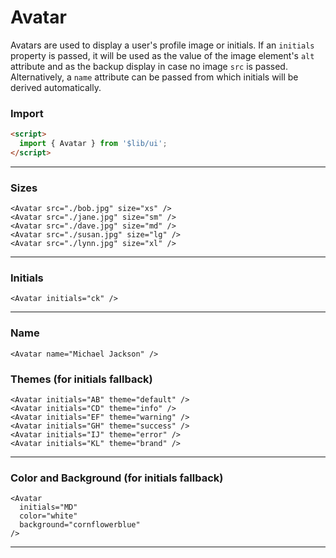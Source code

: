 <script>
	import { Avatar } from '$lib/ui';
  import Tables from './Tables.svelte';
</script>

# Avatar

Avatars are used to display a user's profile image or initials. If an `initials` property is passed, it will
be used as the value of the image element's `alt` attribute and as the backup display in case no image
`src` is passed. Alternatively, a `name` attribute can be passed from which initials will be
derived automatically. 

<!-- The image for
an avatar may be supplied as a url supplied to the <code>src</code> property or as a named
<code>image</code>slot which makes it possible for example to use
<a href="https://kit.svelte.dev/docs/images" target="_blank"
	>Svelte's <code>enhanced-img</code> package</a
> to supply a retina-friendly, best available format image. 
-->

### Import

```html
<script>
  import { Avatar } from '$lib/ui';
</script>
```

---

### Sizes

```svelte
<Avatar src="./bob.jpg" size="xs" />
<Avatar src="./jane.jpg" size="sm" />
<Avatar src="./dave.jpg" size="md" />
<Avatar src="./susan.jpg" size="lg" />
<Avatar src="./lynn.jpg" size="xl" />
```
<div class="flex items-center gap-2">
	<Avatar src="/avatars/m1.jpg" size="xs" />
	<Avatar src="/avatars/f1.jpg" size="sm" />
	<Avatar src="/avatars/m2.jpg" size="md" />
	<Avatar src="/avatars/f2.jpg" size="lg" />
	<Avatar src="/avatars/f3.jpg" size="xl" />
</div>

---

### Initials

```svelte
<Avatar initials="ck" />
```
<Avatar initials="ck" />

---

### Name

```svelte
<Avatar name="Michael Jackson" />
```
<Avatar name="Michael Jackson" />

### Themes (for initials fallback)

```svelte
<Avatar initials="AB" theme="default" />
<Avatar initials="CD" theme="info" />
<Avatar initials="EF" theme="warning" />
<Avatar initials="GH" theme="success" />
<Avatar initials="IJ" theme="error" />
<Avatar initials="KL" theme="brand" />
```
<Avatar initials="AB" theme="default" />
<Avatar initials="CD" theme="info" />
<Avatar initials="EF" theme="warning" />
<Avatar initials="GH" theme="success" />
<Avatar initials="IJ" theme="error" />
<Avatar initials="KL" theme="brand" />

---

### Color and Background (for initials fallback)

```svelte
<Avatar 
  initials="MD" 
  color="white" 
  background="cornflowerblue" 
/>
```
<Avatar initials="MD" color="white" background="cornflowerblue" />

---

<Tables />